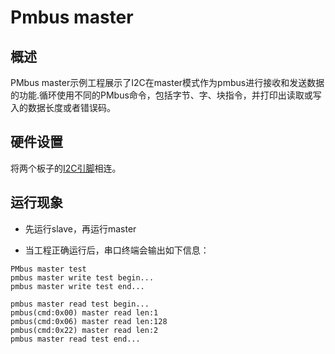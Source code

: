 # Pmbus master

## 概述

PMbus master示例工程展示了I2C在master模式作为pmbus进行接收和发送数据的功能.循环使用不同的PMbus命令，包括字节、字、块指令，并打印出读取或写入的数据长度或者错误码。

## 硬件设置

将两个板子的[I2C引脚](lab_board_app_i2c_pin)相连。

## 运行现象

- 先运行slave，再运行master

- 当工程正确运行后，串口终端会输出如下信息：

```console
PMbus master test
pmbus master write test begin...
pmbus master write test end...

pmbus master read test begin...
pmbus(cmd:0x00) master read len:1
pmbus(cmd:0x06) master read len:128
pmbus(cmd:0x22) master read len:2
pmbus master read test end...

```


